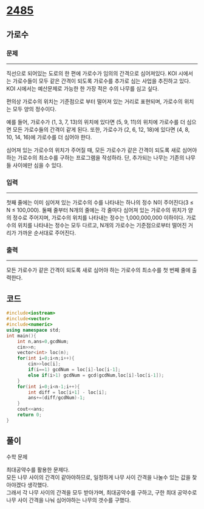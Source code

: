# [2485](https://www.acmicpc.net/problem/2485)

## 가로수

### 문제

---

직선으로 되어있는 도로의 한 편에 가로수가 임의의 간격으로 심어져있다. KOI 시에서는 가로수들이 모두 같은 간격이 되도록 가로수를 추가로 심는 사업을 추진하고 있다. KOI 시에서는 예산문제로 가능한 한 가장 적은 수의 나무를 심고 싶다.

편의상 가로수의 위치는 기준점으로 부터 떨어져 있는 거리로 표현되며, 가로수의 위치는 모두 양의 정수이다.

예를 들어, 가로수가 (1, 3, 7, 13)의 위치에 있다면 (5, 9, 11)의 위치에 가로수를 더 심으면 모든 가로수들의 간격이 같게 된다. 또한, 가로수가 (2, 6, 12, 18)에 있다면 (4, 8, 10, 14, 16)에 가로수를 더 심어야 한다.

심어져 있는 가로수의 위치가 주어질 때, 모든 가로수가 같은 간격이 되도록 새로 심어야 하는 가로수의 최소수를 구하는 프로그램을 작성하라. 단, 추가되는 나무는 기존의 나무들 사이에만 심을 수 있다.

### 입력

---

첫째 줄에는 이미 심어져 있는 가로수의 수를 나타내는 하나의 정수 N이 주어진다(3 ≤ N ≤ 100,000). 둘째 줄부터 N개의 줄에는 각 줄마다 심어져 있는 가로수의 위치가 양의 정수로 주어지며, 가로수의 위치를 나타내는 정수는 1,000,000,000 이하이다. 가로수의 위치를 나타내는 정수는 모두 다르고, N개의 가로수는 기준점으로부터 떨어진 거리가 가까운 순서대로 주어진다.

### 출력

---

모든 가로수가 같은 간격이 되도록 새로 심어야 하는 가로수의 최소수를 첫 번째 줄에 출력한다.

## 코드

```cpp
#include<iostream>
#include<vector>
#include<numeric>
using namespace std;
int main(){
    int n,ans=0,gcdNum;
    cin>>n;
    vector<int> loc(n);
    for(int i=0;i<n;i++){
        cin>>loc[i];
        if(i==1) gcdNum = loc[i]-loc[i-1];
        else if(i>1) gcdNum = gcd(gcdNum,loc[i]-loc[i-1]); 
    }
    for(int i=0;i<n-1;i++){
        int diff = loc[i+1] - loc[i];
        ans+=(diff/gcdNum)-1;
    }
    cout<<ans;
    return 0;
}
```

## 풀이

수학 문제

최대공약수를 활용한 문제다.  
모든 나무 사이의 간격이 같아야하므로, 일정하게 나무 사이 간격을 나눌수 있는 값을 찾아야겠다 생각했다.  
그래서 각 나무 사이의 간격을 모두 받아가며, 최대공약수를 구하고, 구한 최대 공약수로 나무 사이 간격을 나눠 심어야하는 나무의 갯수를 구했다.  
